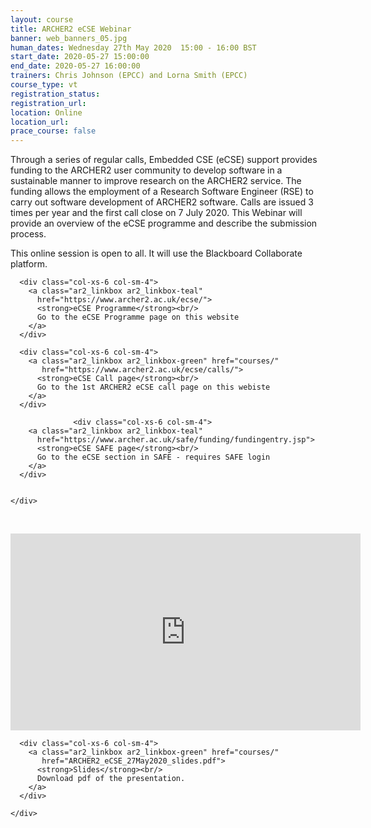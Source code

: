 ```yaml
---
layout: course
title: ARCHER2 eCSE Webinar
banner: web_banners_05.jpg
human_dates: Wednesday 27th May 2020  15:00 - 16:00 BST
start_date: 2020-05-27 15:00:00
end_date: 2020-05-27 16:00:00
trainers: Chris Johnson (EPCC) and Lorna Smith (EPCC)
course_type: vt
registration_status:
registration_url:
location: Online
location_url:
prace_course: false
---
```




Through a series of regular calls, Embedded CSE (eCSE) support provides funding to the ARCHER2 user community to develop software in a sustainable manner to improve research on the ARCHER2 service. The funding allows the employment of a Research Software Engineer (RSE) to carry out software development of ARCHER2 software. Calls are issued 3 times per year and the first call close on 7 July 2020. This Webinar will provide an overview of the eCSE programme and describe the submission process.


This online session is open to all. It will use the Blackboard Collaborate platform.


<section id="service">
    <div class="row ">	

      <div class="col-xs-6 col-sm-4">
        <a class="ar2_linkbox ar2_linkbox-teal" 
          href="https://www.archer2.ac.uk/ecse/">
          <strong>eCSE Programme</strong><br/>
          Go to the eCSE Programme page on this website
        </a>
      </div>

      <div class="col-xs-6 col-sm-4">
        <a class="ar2_linkbox ar2_linkbox-green" href="courses/"
           href="https://www.archer2.ac.uk/ecse/calls/">
          <strong>eCSE Call page</strong><br/>
          Go to the 1st ARCHER2 eCSE call page on this webiste
        </a>
      </div>
			
			      <div class="col-xs-6 col-sm-4">
        <a class="ar2_linkbox ar2_linkbox-teal" 
          href="https://www.archer.ac.uk/safe/funding/fundingentry.jsp">
          <strong>eCSE SAFE page</strong><br/>
          Go to the eCSE section in SAFE - requires SAFE login
        </a>
      </div>

											
    </div>

<p>&nbsp;</p>
		
		
<div>

<iframe  title="Video" width="560" height="315" src="https://www.youtube.com/embed/xRNNPYy6wjQ" frameborder="0" allow="accelerometer; autoplay; encrypted-media; gyroscope; picture-in-picture" allowfullscreen></iframe>

</div>




<section id="service">
  <div class="container">
    <div class="row ">	

<!--

      <div class="col-xs-6 col-sm-4">
        <a class="ar2_linkbox ar2_linkbox-teal" href="  ">
          <strong>Transcript</strong><br/>
          Download a transcript of the video audio
        </a>
      </div>
-->


      <div class="col-xs-6 col-sm-4">
        <a class="ar2_linkbox ar2_linkbox-green" href="courses/"
           href="ARCHER2_eCSE_27May2020_slides.pdf">
          <strong>Slides</strong><br/>
          Download pdf of the presentation.
        </a>
      </div>
										
    </div>
  </div>
</section>

